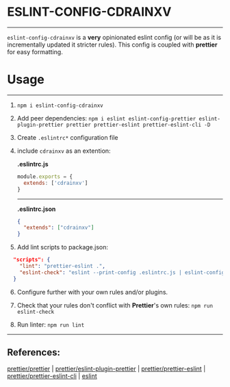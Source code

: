 # ESLINT-CONFIG-CDRAINXV

---

`eslint-config-cdrainxv` is a **very** opinionated eslint config (or will be as
it is incrementally updated it stricter rules). This config is coupled with
**prettier** for easy formatting.

# Usage

---

1. `npm i eslint-config-cdrainxv`

2. Add peer dependencies: `npm i eslint eslint-config-prettier
   eslint-plugin-prettier prettier prettier-eslint prettier-eslint-cli -D`

3. Create `.eslintrc*` configuration file

4. include `cdrainxv` as an extention:

   **.eslintrc.js**

   ```js
   module.exports = {
     extends: ['cdrainxv']
   }
   ```

   ---

   **.eslintrc.json**

   ```json
   {
     "extends": ["cdrainxv"]
   }
   ```

5. Add lint scripts to package.json:

  ```json
    "scripts": {
      "lint": "prettier-eslint .",
      "eslint-check": "eslint --print-config .eslintrc.js | eslint-config-prettier-check"
    }
  ```

6. Configure further with your own rules and/or plugins.

7. Check that your rules don't conflict with **Prettier**'s own rules:
  `npm run eslint-check`

8. Run linter: `npm run lint`

---

## References:

[prettier/prettier](https://github.com/prettier/prettier) | 
[prettier/eslint-plugin-prettier](https://github.com/prettier/eslint-plugin-prettier) | 
[prettier/prettier-eslint](https://github.com/prettier/prettier-eslint) | 
[prettier/prettier-eslint-cli](https://github.com/prettier/prettier-eslint-cli)
| 
[eslint](https://eslint.org/docs/rules/)
